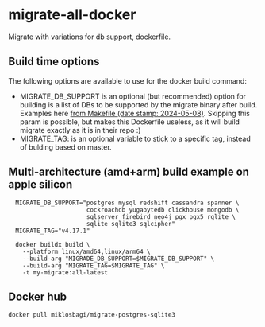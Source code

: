 # migrate-all-docker
Migrate with variations for db support, dockerfile.  

## Build time options
The following options are available to use for the docker build command:  
- MIGRATE_DB_SUPPORT is an optional (but recommended) option for building is a list of DBs to be supported by the migrate binary after build. Examples here [from Makefile (date stamp: 2024-05-08)](https://github.com/golang-migrate/migrate/blob/5163ac782428cddbc7feba4a19fe94f9ae925699/Makefile#L2-L3). Skipping this param is possible, but makes this Dockerfile useless, as it will build migrate exactly as it is in their repo :)
- MIGRATE_TAG: is an optional variable to stick to a specific tag, instead of bulding based on master. 

## Multi-architecture (amd+arm) build example on apple silicon
```
  MIGRATE_DB_SUPPORT="postgres mysql redshift cassandra spanner \
                      cockroachdb yugabytedb clickhouse mongodb \
                      sqlserver firebird neo4j pgx pgx5 rqlite \
                      sqlite sqlite3 sqlcipher"
  MIGRATE_TAG="v4.17.1"

  docker buildx build \
    --platform linux/amd64,linux/arm64 \
    --build-arg "MIGRADE_DB_SUPPORT=$MIGRATE_DB_SUPPORT" \
    --build-arg "MIGRATE_TAG=$MIGRATE_TAG" \
    -t my-migrate:all-latest
```

## Docker hub
`docker pull miklosbagi/migrate-postgres-sqlite3`
